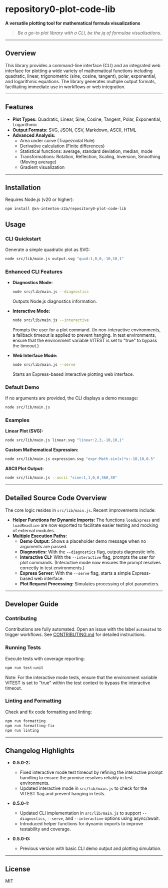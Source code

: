 # repository0-plot-code-lib

**A versatile plotting tool for mathematical formula visualizations**

> _Be a go-to plot library with a CLI, be the jq of formulae visualisations._

---

## Overview

This library provides a command-line interface (CLI) and an integrated web interface for plotting a wide variety of mathematical functions including quadratic, linear, trigonometric (sine, cosine, tangent), polar, exponential, and logarithmic equations. The library generates multiple output formats, facilitating immediate use in workflows or web integration.

---

## Features

- **Plot Types:** Quadratic, Linear, Sine, Cosine, Tangent, Polar, Exponential, Logarithmic
- **Output Formats:** SVG, JSON, CSV, Markdown, ASCII, HTML
- **Advanced Analysis:**
  - Area under curve (Trapezoidal Rule)
  - Derivative calculation (Finite differences)
  - Statistical functions: average, standard deviation, median, mode
  - Transformations: Rotation, Reflection, Scaling, Inversion, Smoothing (Moving average)
  - Gradient visualization

---

## Installation

Requires Node.js (v20 or higher):

```bash
npm install @xn-intenton-z2a/repository0-plot-code-lib
```

## Usage

### CLI Quickstart

Generate a simple quadratic plot as SVG:

```bash
node src/lib/main.js output.svg "quad:1,0,0,-10,10,1"
```

### Enhanced CLI Features

- **Diagnostics Mode:**

  ```bash
  node src/lib/main.js --diagnostics
  ```
  Outputs Node.js diagnostics information.

- **Interactive Mode:**

  ```bash
  node src/lib/main.js --interactive
  ```
  Prompts the user for a plot command. (In non-interactive environments, a fallback timeout is applied to prevent hanging. In test environments, ensure that the environment variable VITEST is set to "true" to bypass the timeout.)

- **Web Interface Mode:**

  ```bash
  node src/lib/main.js --serve
  ```
  Starts an Express-based interactive plotting web interface.

### Default Demo

If no arguments are provided, the CLI displays a demo message:

```bash
node src/lib/main.js
```

### Examples

**Linear Plot (SVG):**

```bash
node src/lib/main.js linear.svg "linear:2,3,-10,10,1"
```

**Custom Mathematical Expression:**

```bash
node src/lib/main.js expression.svg "expr:Math.sin(x)*x:-10,10,0.5"
```

**ASCII Plot Output:**

```bash
node src/lib/main.js --ascii "sine:1,1,0,0,360,30"
```

---

## Detailed Source Code Overview

The core logic resides in `src/lib/main.js`. Recent improvements include:

- **Helper Functions for Dynamic Imports:** The functions `loadExpress` and `loadReadline` are now exported to facilitate easier testing and mocking of external modules.
- **Multiple Execution Paths:**
  - **Demo Output:** Shows a placeholder demo message when no arguments are passed.
  - **Diagnostics:** With the `--diagnostics` flag, outputs diagnostic info.
  - **Interactive CLI:** With the `--interactive` flag, prompts the user for plot commands. (Interactive mode now ensures the prompt resolves correctly in test environments.)
  - **Express Server:** With the `--serve` flag, starts a simple Express-based web interface.
  - **Plot Request Processing:** Simulates processing of plot parameters.

---

## Developer Guide

### Contributing

Contributions are fully automated. Open an issue with the label `automated` to trigger workflows. See [CONTRIBUTING.md](CONTRIBUTING.md) for detailed instructions.

### Running Tests

Execute tests with coverage reporting:

```bash
npm run test:unit
```

Note: For the interactive mode tests, ensure that the environment variable VITEST is set to "true" within the test context to bypass the interactive timeout.

### Linting and Formatting

Check and fix code formatting and linting:

```bash
npm run formatting
npm run formatting-fix
npm run linting
```

---

## Changelog Highlights

- **0.5.0-2:**
  - Fixed interactive mode test timeout by refining the interactive prompt handling to ensure the promise resolves reliably in test environments.
  - Updated interactive mode in `src/lib/main.js` to check for the VITEST flag and prevent hanging in tests.

- **0.5.0-1:**
  - Updated CLI implementation in `src/lib/main.js` to support `--diagnostics`, `--serve`, and `--interactive` options using async/await.
  - Introduced helper functions for dynamic imports to improve testability and coverage.

- **0.5.0-0:**
  - Previous version with basic CLI demo output and plotting simulation.

---

## License

MIT
